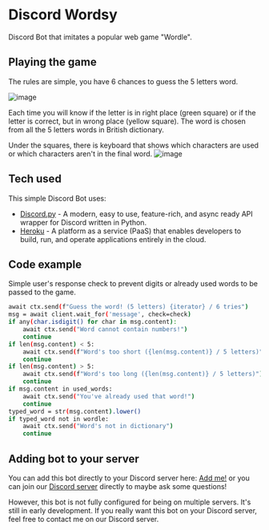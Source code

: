 # Discord Wordsy
Discord Bot that imitates a popular web game "Wordle".

## Playing the game
The rules are simple, you have 6 chances to guess the 5 letters word.

![image](https://user-images.githubusercontent.com/39534836/150879029-0a0d0d14-d9a6-4177-99ac-28cf96131c82.png)

Each time you will know if the letter is in right place (green square) or if the letter is correct, but in wrong place (yellow square).
The word is chosen from all the 5 letters words in British dictionary.

Under the squares, there is keyboard that shows which characters are used or which characters aren't in the final word.
![image](https://user-images.githubusercontent.com/39534836/150879438-6f49664c-830b-4481-aca9-c3ccfb4a45d4.png)

## Tech used
This simple Discord Bot uses:
- [Discord.py](https://github.com/Rapptz/discord.py) - A modern, easy to use, feature-rich, and async ready API wrapper for Discord written in Python.
- [Heroku](https://dashboard.heroku.com/apps) - A platform as a service (PaaS) that enables developers to build, run, and operate applications entirely in the cloud.

## Code example
Simple user's response check to prevent digits or already used words to be passed to the game.
```sh
await ctx.send(f"Guess the word! (5 letters) {iterator} / 6 tries")
msg = await client.wait_for('message', check=check)
if any(char.isdigit() for char in msg.content):
    await ctx.send("Word cannot contain numbers!")
    continue
if len(msg.content) < 5:
    await ctx.send(f"Word's too short ({len(msg.content)} / 5 letters)")
    continue
if len(msg.content) > 5:
    await ctx.send(f"Word's too long ({len(msg.content)} / 5 letters)")
    continue
if msg.content in used_words:
    await ctx.send("You've already used that word!")
    continue
typed_word = str(msg.content).lower()
if typed_word not in wordle:
    await ctx.send("Word's not in dictionary")
    continue
```

## Adding bot to your server

You can add this bot directly to your Discord server here: [Add me!](https://discord.com/api/oauth2/authorize?client_id=934989894995021866&permissions=101376&scope=bot) or you can join our [Discord server](https://discord.gg/e5daMkFVJP) directly to maybe ask some questions!

However, this bot is not fully configured for being on multiple servers. It's still in early development. If you really want this bot on your Discord server, feel free to contact me on our Discord server.

